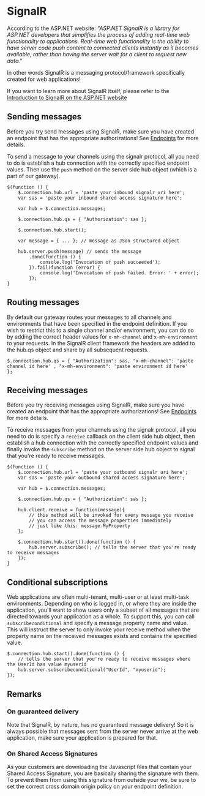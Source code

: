 # SignalR

According to the ASP.NET website: *"ASP.NET SignalR is a library for ASP.NET developers that simplifies the process of adding real-time web functionality to applications. Real-time web functionality is the ability to have server code push content to connected clients instantly as it becomes available, rather than having the server wait for a client to request new data."*

In other words SignalR is a messaging protocol/framework specifically created for web applications!

If you want to learn more about SignalR itself, please refer to the [Introduction to SignalR on the ASP.NET website](http://www.asp.net/signalr/overview/getting-started/introduction-to-signalr)

## <a name="sending"></a>Sending messages

Before you try send messages using SignalR, make sure you have created an endpoint that has the appropriate authorizations! See [Endpoints](/documentation/connectivity/endpoints) for more details.

To send a message to your channels using the signalr protocol, all you need to do is establish a hub connection with the correctly specified endpoint values. Then use the `push` method on the server side hub object (which is a part of our gateway).

	$(function () {    
		$.connection.hub.url = 'paste your inbound signalr uri here';
		var sas = 'paste your inbound shared access signature here';
		
		var hub = $.connection.messages;

		$.connection.hub.qs = { "Authorization": sas };

		$.connection.hub.start(); 
		
		var message = { ... }; // message as JSon structured object 
		
		hub.server.push(message) // sends the message
			.done(function () {
                console.log('Invocation of push succeeded');				
            }).fail(function (error) {
                console.log('Invocation of push failed. Error: ' + error);
            });
	}

## Routing messages

By default our gateway routes your messages to all channels and environments that have been specified in the endpoint definition. If you wish to restrict this to a single channel and/or environment, you can do so by adding the correct header values for `x-mh-channel` and `x-mh-environment` to your requests. In the SignalR client framework the headers are added to the hub.qs object and share by all subsequent requests.

	$.connection.hub.qs = { "Authorization": sas, "x-mh-channel": 'paste channel id here' , "x-mh-environment": 'paste environment id here'   };
	
## <a name="receiving"></a>Receiving messages

Before you try receiving messages using SignalR, make sure you have created an endpoint that has the appropriate authorizations! See [Endpoints](/documentation/connectivity/endpoints) for more details.

To receive messages from your channels using the signalr protocol, all you need to do is specify a `receive` callback on the client side hub object, then establish a hub connection with the correctly specified endpoint values and finally invoke the `subscribe` method on the server side hub object to signal that you're ready to receive messages.

	$(function () {    
		$.connection.hub.url = 'paste your outbound signalr uri here';
		var sas = 'paste your outbound shared access signature here';
		
		var hub = $.connection.messages;
		
		$.connection.hub.qs = { "Authorization": sas };
		
		hub.client.receive = function(message){
			// this method will be invoked for every message you receive
			// you can access the message properties immediately
			// just like this: message.MyProperty
		};

		$.connection.hub.start().done(function () {
			hub.server.subscribe(); // tells the server that you're ready to receive messages
		});		
	}

## Conditional subscriptions

Web applications are often multi-tenant, multi-user or at least multi-task environments. Depending on who is logged in, or where they are inside the application, you'll want to show users only a subset of all messages that are directed towards your application as a whole. To support this, you can call `subscribeconditional` and specify a message property name and value. This will instruct the server to only invoke your receive method when the property name on the received messages exists and contains the specified value.

	$.connection.hub.start().done(function () {
		// tells the server that you're ready to receive messages where the UserId has value myuserid
		hub.server.subscribeconditional("UserId", "myuserid"); 
	});	

## Remarks

### On guaranteed delivery	
	
Note that SignalR, by nature, has no guaranteed message delivery! So it is always possible that messages sent from the server never arrive at the web application, make sure your application is prepared for that.

### On Shared Access Signatures

As your customers are downloading the Javascript files that contain your Shared Access Signature, you are basically sharing the signature with them. To prevent them from using this signature from outside your we, be sure to set the correct cross domain origin policy on your endpoint definition.